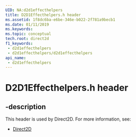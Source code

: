 ```yaml
---
UID: NA:d2d1effecthelpers
title: D2D1Effecthelpers.h header
ms.assetid: 1f8dc6ba-e6be-346e-b022-2f781a9becb1
ms.date: 01/11/2019
ms.keywords: 
ms.topic: conceptual
tech.root: direct2d
f1_keywords:
 - d2d1effecthelpers
 - d2d1effecthelpers/d2d1effecthelpers
api_name:
 - d2d1effecthelpers
---
```


# D2D1Effecthelpers.h header


## -description

This header is used by Direct2D. For more information, see:

- [Direct2D](../_direct2d/index.md)

